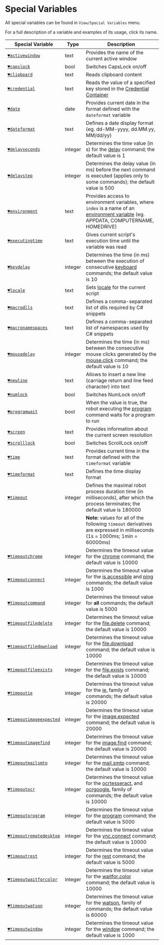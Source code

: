 # Special Variables

All special variables can be found in `View/Special Variables` menu.

For a full description of a variable and examples of its usage, click its name.

| Special Variable | Type | Description |
| ---------------- | ----------- | ---------------- |
| [`♥activewindow`](https://manual.g1ant.com/link/G1ANT.Addon.Core/Variables/ActiveWindowVariable.md) | text | Provides the name of the current active window |
| [`♥capslock`](https://manual.g1ant.com/link/G1ANT.Addon.Core/Variables/CapsLockVariable.md) | bool | Switches CapsLock on/off |
| [`♥clipboard`](https://manual.g1ant.com/link/G1ANT.Addon.Core/Variables/ClipboardVariable.md) | text | Reads clipboard content |
| [`♥credential`](https://manual.g1ant.com/link/G1ANT.Addon.Core/Variables/CredentialVariable.md) | text | Reads the value of a specified key stored in the [Credential Container](https://manual.g1ant.com/link/G1ANT.Manual/g1ant.robot-window/auxiliary-windows/credential-container.md) |
| [`♥date`](https://manual.g1ant.com/link/G1ANT.Addon.Core/Variables/DateVariable.md) | date | Provides current date in the format defined with the `dateformat` variable |
| [`♥dateformat`](https://manual.g1ant.com/link/G1ANT.Addon.Core/Variables/DateFormatVariable.md) | text | Defines a date display format (eg. dd-MM-yyyy, dd.MM.yy, MM\/dd\/yy) |
| [`♥delayseconds`](https://manual.g1ant.com/link/G1ANT.Addon.Core/Variables/DelaySecondsVariable.md) | integer | Determines the time value (in s) for the [delay](https://manual.g1ant.com/link/G1ANT.Language/G1ANT.Addon.Core/Commands/DelayCommand.md) command; the default value is 1 |
| [`♥delaystep`](https://manual.g1ant.com/link/G1ANT.Addon.Core/Variables/DelayStepVariable.md) | integer | Determines the delay value (in ms) before the next command is executed (applies only to some commands); the default value is 500 |
| [`♥environment`](https://manual.g1ant.com/link/G1ANT.Addon.Core/Variables/EnvironmentVariable.md) | text | Provides access to environment variables, where `index` is a name of an [environment variable](https://manual.g1ant.com/link/G1ANT.Manual/appendices/environment.md) (eg. APPDATA, COMPUTERNAME, HOMEDRIVE) |
| [`♥executingtime`](https://manual.g1ant.com/link/G1ANT.Addon.Core/Variables/ExecutingTimeVariable.md) | text | Gives current script's execution time until the variable was read |
| [`♥keydelay`](https://manual.g1ant.com/link/G1ANT.Addon.Core/Variables/KeyDelayVariable.md) | integer | Determines the time (in ms) between the execution of consecutive [keyboard](https://manual.g1ant.com/link/G1ANT.Language/G1ANT.Addon.Core/Commands/KeyboardCommand.md) commands; the default value is 10 |
| [`♥locale`](https://manual.g1ant.com/link/G1ANT.Addon.Core/Variables/LocaleVariable.md) | text | Sets [locale](http://download1.parallels.com/SiteBuilder/Windows/docs/3.2/en_US/sitebulder-3.2-win-sdk-localization-pack-creation-guide/30801.htm) for the current script |
| [`♥macrodlls`](https://manual.g1ant.com/link/G1ANT.Addon.Core/Variables/MacroDllsVariable.md) | text | Defines a comma-separated list of dlls required by C# snippets |
| [`♥macronamespaces`](https://manual.g1ant.com/link/G1ANT.Addon.Core/Variables/MacroNamespacesVariable.md) | text | Defines a comma-separated list of namespaces used by C# snippets |
| [`♥mousedelay`](https://manual.g1ant.com/link/G1ANT.Addon.Core/Variables/MouseDelayVariable.md) | integer | Determines the time (in ms) between the consecutive mouse clicks generated by the [mouse.click](https://manual.g1ant.com/link/G1ANT.Language/G1ANT.Addon.Core/Commands/MouseClickCommand.md) command; the default value is 10 |
| [`♥newline`](https://manual.g1ant.com/link/G1ANT.Addon.Core/Variables/NewLineVariable.md) | text | Allows to insert a new line (carriage return and line feed character) into text |
| [`♥numlock`](https://manual.g1ant.com/link/G1ANT.Addon.Core/Variables/NumLockVariable.md) | bool | Switches NumLock on/off |
| [`♥programwait`](https://manual.g1ant.com/link/G1ANT.Addon.Core/Variables/ProgramWaitVariable.md) | bool | When the value is true, the robot executing the [program](https://manual.g1ant.com/link/G1ANT.Language/G1ANT.Addon.Core/Commands/ProgramCommand.md) command waits for a program to run |
| [`♥screen`](https://manual.g1ant.com/link/G1ANT.Addon.Core/Variables/ScreenVariable.md) | text | Provides information about the current screen resolution |
| [`♥scrolllock`](https://manual.g1ant.com/link/G1ANT.Addon.Core/Variables/ScrollLockVariable.md) | bool | Switches ScrollLock on/off |
| [`♥time`](https://manual.g1ant.com/link/G1ANT.Addon.Core/Variables/TimeVariable.md) | text | Provides current time in the format defined with the `timeformat` variable |
| [`♥timeformat`](https://manual.g1ant.com/link/G1ANT.Addon.Core/Variables/TimeFormatVariable.md) | text | Defines the time display format |
| [`♥timeout`](https://manual.g1ant.com/link/G1ANT.Addon.Core/Variables/TimeoutVariable.md) | integer | Defines the maximal robot process duration time (in milliseconds), after which the process terminates; the default value is 180000 |
|||**Note:** values for all of the following `timeout` derivatives are expressed in milliseconds (1s = 1000ms; 1min = 60000ms) |
| [`♥timeoutchrome`](https://manual.g1ant.com/link/G1ANT.Addon.Core/Variables/TimeoutChromeVariable.md) | integer | Determines the timeout value for the [chrome](https://manual.g1ant.com/link/G1ANT.Language/G1ANT.Addon.Core/Commands/ChromeCommand.md) command; the default value is 10000 |
| [`♥timeoutconnect`](https://manual.g1ant.com/link/G1ANT.Addon.Core/Variables/TimeoutConnectVariable.md) | integer | Determines the timeout value for the [is.accessible](https://manual.g1ant.com/link/G1ANT.Addon/G1ANT.Addon.Net/G1ANT.Addon.Net/Commands/IsAccessibleCommand.md) and [ping](https://manual.g1ant.com/link/G1ANT.Addon/G1ANT.Addon.Net/G1ANT.Addon.Net/Commands/PingCommand.md) commands; the default value is 1000 |
| [`♥timeoutcommand`](https://manual.g1ant.com/link/G1ANT.Addon.Core/Variables/TimeoutCommandVariable.md) | integer | Determines the timeout value for **all** commands; the default value is 5000 |
| [`♥timeoutfiledelete`](https://manual.g1ant.com/link/G1ANT.Addon.Core/Variables/TimeoutFileDeleteVariable.md) | integer | Determines the timeout value for the [file.delete](https://manual.g1ant.com/link/G1ANT.Language/G1ANT.Addon.Core/Commands/FileDeleteCommand.md) command; the default value is 10000 |
| [`♥timeoutfiledownload`](https://manual.g1ant.com/link/G1ANT.Addon.Core/Variables/TimeoutFileDownloadVariable.md) | integer | Determines the timeout value for the [file.download](https://manual.g1ant.com/link/G1ANT.Language/G1ANT.Addon.Core/Commands/FileDownloadCommand.md) command; the default value is 10000 |
| [`♥timeoutfileexists`](https://manual.g1ant.com/link/G1ANT.Addon.Core/Variables/TimeoutFileExistsVariable.md) | integer | Determines the timeout value for the [file.exists](https://manual.g1ant.com/link/G1ANT.Language/G1ANT.Addon.Core/Commands/FileExistsCommand.md) command; the default value is 10000 |
| [`♥timeoutie`](https://manual.g1ant.com/link/G1ANT.Addon.IExplorer/G1ANT.Addon.IExplorer/Variables/TimeoutIEVariable.md) | integer | Determines the timeout value for the [ie.](https://manual.g1ant.com/link/G1ANT.Addon/G1ANT.Addon.IExplorer/G1ANT.Addon.IExplorer/Addon.md) family of commands; the default value is 20000 |
| [`♥timeoutimageexpected`](https://manual.g1ant.com/link/G1ANT.Addon.Images/G1ANT.Addon.Images/Variables/TimeoutImageExpectedVariable.md) | integer | Determines the timeout value for the [image.expected](https://manual.g1ant.com/link/G1ANT.Addon/G1ANT.Addon.Images/G1ANT.Addon.Images/Commands/ImageExpectedCommand.md) command; the default value is 20000 |
| [`♥timeoutimagefind`](https://manual.g1ant.com/link/G1ANT.Addon.Images/G1ANT.Addon.Images/Variables/TimeoutImageFindVariable.md) | integer | Determines the timeout value for the [image.find](https://manual.g1ant.com/link/G1ANT.Addon/G1ANT.Addon.Images/G1ANT.Addon.Images/Commands/ImageFindCommand.md) command; the default value is 20000 |
| [`♥timeoutmailsmtp`](https://manual.g1ant.com/link/G1ANT.Addon.Net/G1ANT.Addon.Net/Variables/TimeoutMailSmtpVariable.md) | integer | Determines the timeout value for the [mail.smtp](https://manual.g1ant.com/link/G1ANT.Addon/G1ANT.Addon.Net/G1ANT.Addon.Net/Commands/MailSmtpCommand.md) command; the default value is 10000 |
| [`♥timeoutocr`](https://manual.g1ant.com/link/G1ANT.Addon.Ocr.Google/G1ANT.Addon.Ocr.Google/Variables/TimeoutOcrVariable.md) | integer | Determines the timeout value for the [ocrtesseract.](https://manual.g1ant.com/link/G1ANT.Addon/G1ANT.Addon.Ocr.Tesseract/G1ANT.Addon.Ocr.Tesseract/Addon.md) and [ocrgoogle.](https://manual.g1ant.com/link/G1ANT.Addon/G1ANT.Addon.Ocr.Google/G1ANT.Addon.Ocr.Google/Addon.md) family of commands; the default value is 10000 |
| [`♥timeoutprogram`](https://manual.g1ant.com/link/G1ANT.Addon.Core/Variables/TimeoutProgramVariable.md) | integer | Determines the timeout value for the [program](https://manual.g1ant.com/link/G1ANT.Language/G1ANT.Addon.Core/Commands/ProgramCommand.md) command; the default value is 5000 |
| [`♥timeoutremotedesktop`](https://manual.g1ant.com/link/G1ANT.Addon.Net/G1ANT.Addon.Net/Variables/TimeoutRemoteDesktopVariable.md) | integer | Determines the timeout value for the [vnc.connect](https://manual.g1ant.com/link/G1ANT.Addon/G1ANT.Addon.Net/G1ANT.Addon.Net/Commands/VncConnectCommand.md) command; the default value is 10000 |
| [`♥timeoutrest`](https://manual.g1ant.com/link/G1ANT.Addon.Net/G1ANT.Addon.Net/Variables/TimeoutRestVariable.md) | integer | Determines the timeout value for the [rest](https://manual.g1ant.com/link/G1ANT.Addon/G1ANT.Addon.Net/G1ANT.Addon.Net/Commands/RestCommand.md) command; the default value is 5000 |
| [`♥timeoutwaitforcolor`](https://manual.g1ant.com/link/G1ANT.Addon.Core/Variables/TimeoutWaitForColorVariable.md) | integer | Determines the timeout value for the [waitfor.color](https://manual.g1ant.com/link/G1ANT.Language/G1ANT.Addon.Core/Commands/WaitforColorCommand.cs) command; the default value is 10000 |
| [`♥timeoutwatson`](https://manual.g1ant.com/link/G1ANT.Addon.Watson/G1ANT.Addon.Watson/Variables/TimeoutWatsonVariable.md) | integer | Determines the timeout value for the [watson.](https://manual.g1ant.com/link/G1ANT.Addon/G1ANT.Addon.Watson/G1ANT.Addon.Watson/Addon.md) family of commands; the default value is 60000 |
| [`♥timeoutwindow`](https://manual.g1ant.com/link/G1ANT.Addon.Core/Variables/TimeoutWindowVariable.md) | integer | Determines the timeout value for the [window](https://manual.g1ant.com/link/G1ANT.Language/G1ANT.Addon.Core/Commands/WindowCommand.md) command; the default value is 1000 |
